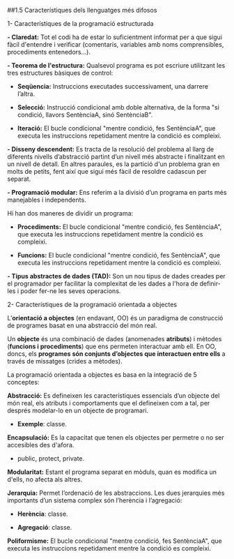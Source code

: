##1.5 Característiques dels llenguatges més difosos
  
1- Característiques de la programació estructurada
  
**- Claredat:** Tot el codi ha de estar lo suficientment informat per a que sigui fàcil d'entendre i verificar (comentaris, variables amb noms comprensibles, procediments entenedors...).
  
**- Teorema de l'estructura:** Qualsevol programa es pot escriure utilitzant les tres estructures bàsiques de control:

* **Seqüencia:** Instruccions executades successivament, una darrere l’altra.

* **Selecció:** Instrucció condicional amb doble alternativa, de la forma "si condició, llavors SentènciaA, sinó SentènciaB".

* **Iteració:** El bucle condicional "mentre condició, fes SentènciaA", que executa les instruccions repetidament mentre la condició es compleixi.

**- Disseny descendent:** Es tracta de la resolució del problema al llarg de diferents nivells d’abstracció partint d’un nivell més abstracte i finalitzant en un nivell de detall. En altres paraules, es la partició d'un problema gran en molts de petits, fent així que sigui més fàcil de resoldre cadascun per separat.

**- Programació modular:** Ens referim a la divisió d’un programa en parts més manejables i independents.

Hi han dos maneres de dividir un programa:

* **Procediments:** El bucle condicional "mentre condició, fes SentènciaA", que executa les instruccions repetidament mentre la condició es compleixi.

* **Funcions:** El bucle condicional "mentre condició, fes SentènciaA", que executa les instruccions repetidament mentre la condició es compleixi.

**- Tipus abstractes de dades (TAD):** Son un nou tipus de dades creades per el programador per facilitar la complexitat de les dades a l'hora de definir-les i poder fer-ne les seves operacions.

2- Característiques de la programació orientada a objectes

L’**orientació a objectes** (en endavant, OO) és un paradigma de construcció de programes basat en una abstracció del món real.

Un **objecte** és una combinació de dades (anomenades **atributs**) i mètodes (**funcions i procediments**) que ens permeten interactuar amb ell. En OO, doncs, els **programes són conjunts d’objectes que interactuen entre ells** a través de missatges (crides a mètodes).

La programació orientada a objectes es basa en la integració de 5 conceptes:

**Abstracció:** Es defineixen les característiques essencials d’un objecte del món real, els atributs i comportaments que el defineixen com a tal, per després modelar-lo en un objecte de programari.
* **Exemple**: classe.

**Encapsulació:** Es la capacitat que tenen els objectes per permetre o no ser accesibles des d'afora.
* public, protect, private.

**Modularitat:** Estant el programa separat en mòduls, quan es modifica un d'ells, no afecta als altres.

**Jerarquia:** Permet l’ordenació de les abstraccions. Les dues jerarquies més importants d’un sistema complex són l’herència i l’agregació:

* **Herència**: classe.

* **Agregació**: classe.
 
**Poliformisme:** El bucle condicional "mentre condició, fes SentènciaA", que executa les instruccions repetidament mentre la condició es compleixi.
